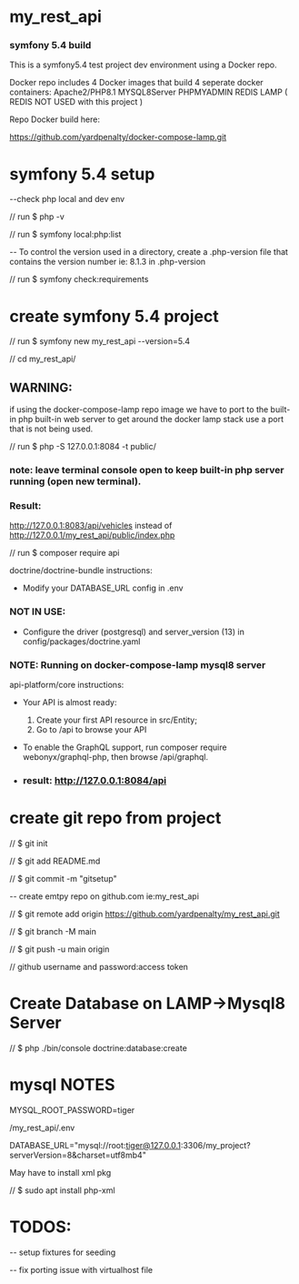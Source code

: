 # my_rest_api
### symfony 5.4 build

This is a symfony5.4 test project dev environment using a Docker repo.

Docker repo includes 4 Docker images that build 4 seperate docker containers:
Apache2/PHP8.1 
MYSQL8Server 
PHPMYADMIN
REDIS LAMP ( REDIS NOT USED with this project )

Repo Docker build here:

https://github.com/yardpenalty/docker-compose-lamp.git

# symfony 5.4 setup
--check php local and dev env

// run $ php -v

// run $ symfony local:php:list 

-- To control the version used in a directory, create a .php-version file that contains the 
version number ie: 8.1.3 in .php-version

// run $ symfony check:requirements
# create symfony 5.4 project
// run $ symfony new my_rest_api --version=5.4

//  cd my_rest_api/

## WARNING: 

if using the docker-compose-lamp repo image 
we have to port to the built-in php built-in web server to get around the docker lamp stack
use a port that is not being used. 

// run $ php -S 127.0.0.1:8084 -t public/

### note: leave terminal console open to keep built-in php server running (open new terminal).

### Result:
http://127.0.0.1:8083/api/vehicles instead of http://127.0.0.1/my_rest_api/public/index.php

// run $ composer require api

 doctrine/doctrine-bundle  instructions:

  * Modify your DATABASE_URL config in .env

### NOT IN USE: 
  
  * Configure the driver (postgresql) and
    server_version (13) in config/packages/doctrine.yaml
 
### NOTE: Running on docker-compose-lamp mysql8 server
 
 api-platform/core  instructions:

  * Your API is almost ready:
    1. Create your first API resource in src/Entity;
    2. Go to /api to browse your API

  * To enable the GraphQL support, run composer require webonyx/graphql-php,
    then browse /api/graphql.

  * ### result: http://127.0.0.1:8084/api
# create git repo from project
//     $ git init

//     $ git add README.md

//     $ git commit -m "gitsetup"

-- create emtpy repo on github.com ie:my_rest_api

//     $ git remote add origin https://github.com/yardpenalty/my_rest_api.git

//     $ git branch -M main

//     $ git push -u main origin

//      github username and password:access token

# Create Database on LAMP->Mysql8 Server

//      $ php ./bin/console doctrine:database:create

# mysql NOTES

MYSQL_ROOT_PASSWORD=tiger

/my_rest_api/.env 

DATABASE_URL="mysql://root:tiger@127.0.0.1:3306/my_project?serverVersion=8&charset=utf8mb4"

May have to install xml pkg


  //  $ sudo apt install php-xml

# TODOS: 
-- setup fixtures for seeding

-- fix porting issue with virtualhost file

